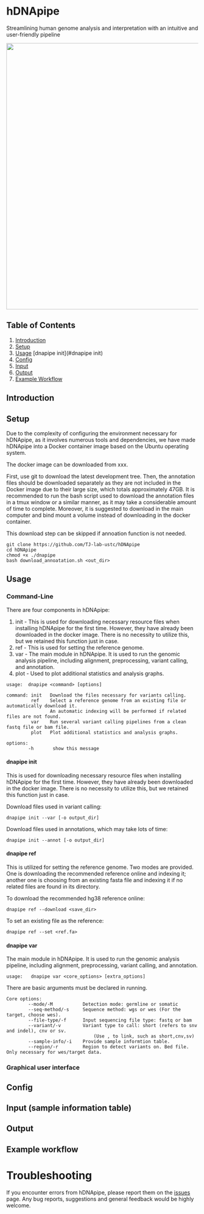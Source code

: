 # hDNApipe
Streamlining human genome analysis and interpretation with an intuitive and user-friendly pipeline

<img src="https://github.com/user-attachments/assets/1816e1c0-dcbb-4df2-b660-bfdb43ebe002" width="700px">

## Table of Contents
1. [Introduction](#Introduction)
2. [Setup](#Serup)
3. [Usage](#Usage)
     [dnapipe init](#dnapipe init)
5. [Config](#Config)
6. [Input](#Input)
7. [Output](#Output)
8. [Example Workflow](#Example)


## Introduction




## Setup
Due to the complexity of configuring the environment necessary for hDNApipe, as it involves numerous tools and dependencies, we have made hDNApipe into a Docker container image based on the Ubuntu operating system.

The docker image can be downloaded from xxx.

First, use git to download the latest development tree. 
Then, the annotation files should be downloaded separately as they are not included in the Docker image due to their large size, which totals approximately 47GB. It is recommended to run the bash script used to download the annotation files in a tmux window or a similar manner, as it may take a considerable amount of time to complete. Moreover, it is suggested to download in the main computer and bind mount a volume instead of downloading in the docker container.

This download step can be skipped if annoation function is not needed.
```
git clone https://github.com/TJ-lab-ustc/hDNApipe
cd hDNApipe
chmod +x ./dnapipe
bash download_annoatation.sh <out_dir>
```

## Usage

### Command-Line
There are four components in hDNApipe:
  1. init - This is used for downloading necessary resource files when installing hDNApipe for the first time. However, they have already been downloaded in the docker image. There is no necessity to utilize this, but we retained this function just in case.
  2. ref - This is used for setting the reference genome. 
  3. var - The main module in hDNApipe. It is used to run the genomic analysis pipeline, including alignment, preprocessing, variant calling, and annotation.
  4. plot - Used to plot additional statistics and analysis graphs.
```
usage:  dnapipe <command> [options]

command: init   Download the files necessary for variants calling.
         ref    Select a reference genome from an existing file or automatically download it. 
                An automatic indexing will be performed if related files are not found.
         var    Run several variant calling pipelines from a clean fastq file or bam file. 
         plot   Plot additional statistics and analysis graphs.

options: 
        -h       show this message
```

#### dnapipe init
This is used for downloading necessary resource files when installing hDNApipe for the first time. However, they have already been downloaded in the docker image. There is no necessity to utilize this, but we retained this function just in case.

Download files used in variant calling: 
```
dnapipe init --var [-o output_dir]
```
Download files used in annotations, which may take lots of time:
```
dnapipe init --annot [-o output_dir]
```

#### dnapipe ref
This is utilized for setting the reference genome. Two modes are provided. One is downloading the recommended reference online and indexing it; another one is choosing from an existing fasta file and indexing it if no related files are found in its directory.

To download the recommended hg38 reference online:
```
dnapipe ref --download <save_dir>
```
To set an existing file as the reference:
```
dnapipe ref --set <ref.fa>
```

#### dnapipe var
The main module in hDNApipe. It is used to run the genomic analysis pipeline, including alignment, preprocessing, variant calling, and annotation.
```
usage:   dnapipe var <core_options> [extra_options]
```
There are basic arguments must be declared in running. 
```
Core options:
        --mode/-M           Detection mode: germline or somatic
        --seq-method/-s     Sequence method: wgs or wes (For the target, choose wes).
        --file-type/-f      Input sequencing file type: fastq or bam
        --variant/-v        Variant type to call: short (refers to snv and indel), cnv or sv.
                                (Use , to link, such as short,cnv,sv)
        --sample-info/-i    Provide sample informtion table.
        --region/-r         Region to detect variants on. Bed file. Only necessary for wes/target data.
```



### Graphical user interface

## Config

## Input (sample information table)

## Output




## Example workflow



# Troubleshooting
If you encounter errors from hDNApipe, please report them on the [issues](https://github.com/TJ-lab-ustc/hDNApipe/issues) page. Any bug reports, suggestions and general feedback would be highly welcome.


